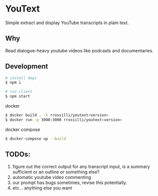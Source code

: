# YouText

Simple extract and display YouTube transcripts in plain text.

## Why

Read dialogue-heavy youtube videos like podcasts and documentaries.

## Development

```bash
# install deps
$ npm i

# run client
$ npm start
```

docker

```bash
$ docker build . -t rrossilli/youtext<version>
$ docker run -p 3000:3000 rrossilli/youtext<version>
```

docker compose

```bash
$ docker-compose up --build
```

## TODOs:

1. figure out the correct output for any transcript input, is a summary sufficient or an outline or something else?
2. automatic youtube video commenting
3. our prompt has bugs sometimes, revise this potentially.
4. etc... anything else you want